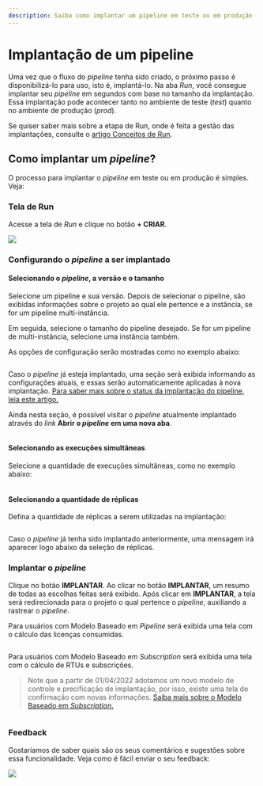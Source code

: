```yaml
---
description: Saiba como implantar um pipeline em teste ou em produção
---
```


# Implantação de um pipeline

Uma vez que o fluxo do _pipeline_ tenha sido criado, o próximo passo é disponibilizá-lo para uso, isto é, implantá-lo. Na aba _Run_, você consegue implantar seu _pipeline_ em segundos com base no tamanho da implantação. Essa implantação pode acontecer tanto no ambiente de teste (_test_) quanto no ambiente de produção (_prod_).

Se quiser saber mais sobre a etapa de Run, onde é feita a gestão das implantações, consulte o [artigo Conceitos de Run](runtime.md).

## **Como implantar um **_**pipeline**_**?** <a href="#h_a34f6b010d" id="h_a34f6b010d"></a>

O processo para implantar o _pipeline_ em teste ou em produção é simples. Veja:

### Tela de Run

Acesse a tela de _Run_ e clique no botão **+ CRIAR**.

![](<../.gitbook/assets/1 - Run - Tela Principal (1).jpg>)

### Configurando o _pipeline_ a ser implantado

#### Selecionando o _pipeline_, a versão e o tamanho

Selecione um pipeline e sua versão. Depois de selecionar o pipeline, são exibidas informações sobre o projeto ao qual ele pertence e a instância, se for um pipeline multi-instância.&#x20;

Em seguida, selecione o tamanho do pipeline desejado. Se for um pipeline de multi-instância, selecione uma instância também.

As opções de configuração serão mostradas como no exemplo abaixo:

<figure><img src="../.gitbook/assets/Pipeline select.jpg" alt=""><figcaption></figcaption></figure>

Caso o _pipeline_ já esteja implantado, uma seção será exibida informando as configurações atuais, e essas serão automaticamente aplicadas à nova implantação. [Para saber mais sobre o status da implantação do pipeline, leia este artigo.](https://docs.digibee.com/documentation/v/pt-br/run/status-de-implantacao-do-pipeline)

Ainda nesta seção, é possível visitar o _pipeline_ atualmente implantado através do _link_ **Abrir o **_**pipeline**_** em uma nova aba**.

<figure><img src="../.gitbook/assets/Geral info (1).jpg" alt=""><figcaption></figcaption></figure>

#### Selecionando as execuções simultâneas&#x20;

Selecione a quantidade de execuções simultâneas, como no exemplo abaixo:

<figure><img src="../.gitbook/assets/Exec. simu..jpg" alt=""><figcaption></figcaption></figure>

#### Selecionando a quantidade de réplicas  <a href="#h_dcf51c688c" id="h_dcf51c688c"></a>

Defina a quantidade de réplicas a serem utilizadas na implantação:

<figure><img src="../.gitbook/assets/Replica.jpg" alt=""><figcaption></figcaption></figure>

Caso o _pipeline_ já tenha sido implantado anteriormente, uma mensagem irá aparecer logo abaixo da seleção de réplicas.

### Implantar o _pipeline_ <a href="#h_9069fee6cc" id="h_9069fee6cc"></a>

Clique no botão **IMPLANTAR**. Ao clicar no botão **IMPLANTAR**, um resumo de todas as escolhas feitas será exibido. Após clicar em **IMPLANTAR**, a tela será redirecionada para o projeto o qual pertence o _pipeline_, auxiliando a rastrear o _pipeline_.

Para usuários com Modelo Baseado em _Pipeline_ será exibida uma tela com o cálculo das licenças consumidas.

<figure><img src="../.gitbook/assets/implantação final.jpg" alt=""><figcaption></figcaption></figure>

Para usuários com Modelo Baseado em _Subscription_ será exibida uma tela com o cálculo de RTUs e subscrições.

> Note que a partir de 01/04/2022 adotamos um novo modelo de controle e precificação de implantação, por isso, existe uma tela de confirmação com novas informações. [Saiba mais sobre o Modelo Baseado em _Subscription_.](https://docs.digibee.com/documentation/v/pt-br/licenciamento/modelo-baseado-em-subscription)

<figure><img src="../.gitbook/assets/pt deploying.png" alt=""><figcaption></figcaption></figure>

### **Feedback** <a href="#h_b71ada9afe" id="h_b71ada9afe"></a>

Gostaríamos de saber quais são os seus comentários e sugestões sobre essa funcionalidade. Veja como é fácil enviar o seu feedback:

![](../.gitbook/assets/Gif.gif)
